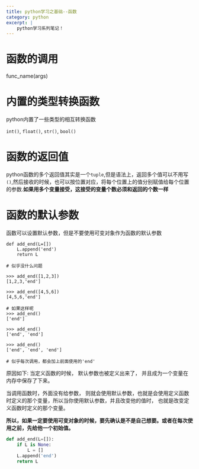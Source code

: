 ```yaml
---
title: python学习之基础--函数
category: python
excerpt: |
    python学习系列笔记！
---
```



# 函数的调用 #

func_name(args)

# 内置的类型转换函数 #

python内置了一些类型的相互转换函数

`int()`, `float()`, `str()`, `bool()`

# 函数的返回值 #

python函数的多个返回值其实是一个`tuple`,但是语法上，返回多个值可以不用写`()`,然后接收的时候，也可以按位置对应，将每个位置上的值分别赋值给每个位置的参数.**如果用多个变量接受，这接受的变量个数必须和返回的个数一样**

# 函数的默认参数 #

函数可以设置默认参数，但是不要使用可变对象作为函数的默认参数

```
def add_end(L=[])
	L.append('end')
	return L

# 似乎没什么问题

>>> add_end([1,2,3])
[1,2,3,'end']

>>> add_end([4,5,6])
[4,5,6,'end']

# 如果这样呢
>>> add_end()
['end']

>>> add_end()
['end', 'end']

>>> add_end()
['end', 'end', 'end']

# 似乎每次调用，都会加上前面使用的'end'
```

原因如下: 当定义函数的时候， 默认参数也被定义出来了， 并且成为一个变量在内存中保存了下来。

当调用函数时，外面没有给参数， 则就会使用默认参数，也就是会使用定义函数时定义的那个变量，所以当你使用默认参数，并且改变他的值时， 也就是改变定义函数时定义的那个变量。

**所以，如果一定要使用可变对象的时候，要先确认是不是自己想要。或者在每次使用之前，先给他一个初始值。**

```python
def add_end(L=[]):
	if L is None:
		L = []
	L.append('end')
	return L
```
